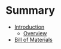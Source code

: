 # Summary

* [Introduction](README.md)
   * [Overview](overview.md)
* [Bill of Materials](bill_of_materials.md)

